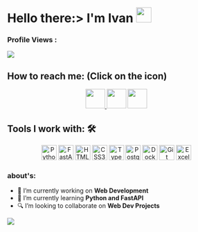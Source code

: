 # Hello there:> I'm Ivan <img height=35 src="https://emojipedia-us.s3.amazonaws.com/source/noto-emoji-animations/344/waving-hand_1f44b.gif">



### Profile Views :
  <img src="https://profile-counter.glitch.me/boldueen/count.svg" />


## How to reach me: <strong>(Click on the icon)</strong>
<div align="center">
  <a href="https://t.me/realnikonoff">
    <img height="45"src="https://cdn.worldvectorlogo.com/logos/telegram-1.svg">
  </a>
  
  <img height="45" src="https://cdn.worldvectorlogo.com/logos/official-gmail-icon-2020-.svg" href="nikon2283@gmail.com">   
  <img height="45" src="https://cdn.worldvectorlogo.com/logos/instagram-5.svg" href="https://www.instagram.com/nikon_off_">
  
</div>


## Tools I work with: 🛠


<div align="center">

  <img alt="Python" height="35px" src="https://cdn.worldvectorlogo.com/logos/python-5.svg" />
  <img alt="FastAPI" height="35px" src="https://cdn.worldvectorlogo.com/logos/fastapi-1.svg" />

  <img alt="HTML5" height="35px" src="https://cdn.worldvectorlogo.com/logos/html-1.svg" />
  <img alt="CSS3" height="35px" src="https://cdn.worldvectorlogo.com/logos/css-3.svg" />

  <img alt="Typescript" height="35px" src="https://cdn.worldvectorlogo.com/logos/typescript.svg" />


  <img alt="PostgreSQL" height="35px" src="https://cdn.worldvectorlogo.com/logos/postgresql.svg" />


  <img alt="Docker" height="35px" src="https://cdn.worldvectorlogo.com/logos/docker-3.svg" />
  <img alt="Git" height="35px" src="https://cdn.worldvectorlogo.com/logos/git-icon.svg" />
 
  <img alt="Excel" height="35px" src="https://cdn.worldvectorlogo.com/logos/excel-4.svg" />

  <br />
</div>

### about's:

- 🔭 I’m currently working on <strong>Web Development</strong>
- 🌱 I’m currently learning <strong>Python and FastAPI</strong>
- 🔍 I’m looking to collaborate on <strong>Web Dev Projects</strong>



<img src="https://github-readme-stats.vercel.app/api?username=boldueen&show_icons=true&theme=transparent">
